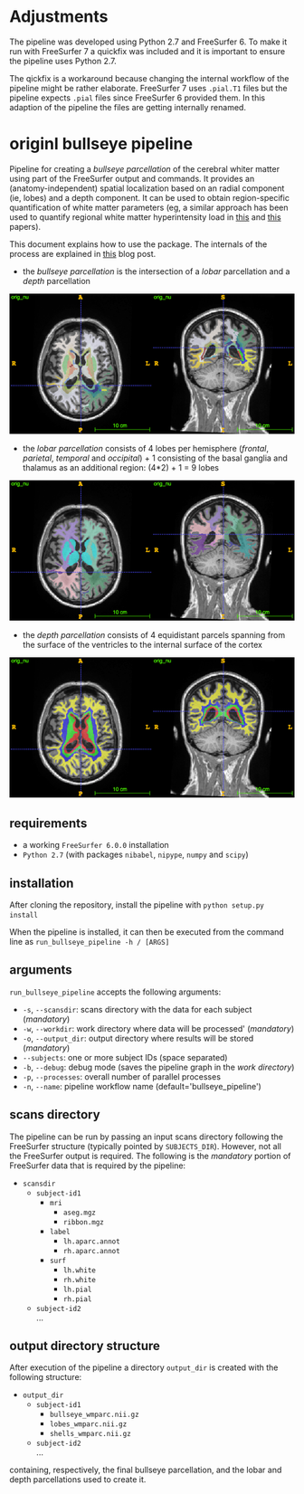 # Adjustments
The pipeline was developed using Python 2.7 and FreeSurfer 6. To make it run with FreeSurfer 7 a quickfix was included and it is important to ensure the pipeline uses Python 2.7.

The qickfix is a workaround because changing the internal workflow of the pipeline might be rather elaborate. FreeSurfer 7 uses `.pial.T1` files but the pipeline expects `.pial` files since FreeSurfer 6 provided them. In this adaption of the pipeline the files are getting internally renamed.

# originl bullseye pipeline
Pipeline for creating a _bullseye parcellation_ of the cerebral whiter matter using part of the FreeSurfer output and commands.
It provides an (anatomy-independent) spatial localization based on an radial component (ie, lobes) and a depth component.
It can be used to obtain region-specific quantification of white matter parameters (eg, a similar approach has been used to quantify regional white matter hyperintensity load in [this](https://link.springer.com/chapter/10.1007/978-3-030-00919-9_10) and [this](https://doi.org/10.1016/j.neurad.2017.10.001) papers). 

This document explains how to use the package.
The internals of the process are explained in [this](https://gsanroma.github.io/posts/2019/06/bullseye-parcellation/) blog post.

- the _bullseye parcellation_ is the intersection of a _lobar_ parcellation and a _depth_ parcellation

![](images/bull.png)

- the _lobar parcellation_ consists of 4 lobes per hemisphere (_frontal_, _parietal_, _temporal_ and _occipital_) + 1 consisting of the basal ganglia and thalamus as an additional region: (4*2) + 1 = 9 lobes

![](images/lobes.png)

- the _depth parcellation_ consists of 4 equidistant parcels spanning from the surface of the ventricles to the internal surface of the cortex

![](images/shells.png)

## requirements
- a working `FreeSurfer 6.0.0` installation
- `Python 2.7` (with packages `nibabel`, `nipype`, `numpy` and `scipy`)

## installation

After cloning the repository, install the pipeline with `python setup.py install`

When the pipeline is installed, it can then be executed from the command line as `run_bullseye_pipeline -h / [ARGS]`

## arguments

`run_bullseye_pipeline` accepts the following arguments:

- `-s`, `--scansdir`: scans directory with the data for each subject (_mandatory_)
- `-w`, `--workdir`: work directory where data will be processed' (_mandatory_)
- `-o`, `--output_dir`: output directory where results will be stored (_mandatory_)
- `--subjects`: one or more subject IDs (space separated)
- `-b`, `--debug`: debug mode (saves the pipeline graph in the _work directory_)
- `-p`, `--processes`: overall number of parallel processes
- `-n`, `--name`: pipeline workflow name (default='bullseye_pipeline')

## scans directory

The pipeline can be run by passing an input scans directory following the FreeSurfer structure (typically pointed by `SUBJECTS_DIR`).
However, not all the FreeSurfer output is required.
The following is the _mandatory_ portion of FreeSurfer data that is required by the pipeline:

- `scansdir`  
  - `subject-id1`  
    - `mri`  
      - `aseg.mgz`  
      - `ribbon.mgz`  
    - `label`  
      - `lh.aparc.annot`  
      - `rh.aparc.annot` 
    - `surf`  
      - `lh.white`  
      - `rh.white`  
      - `lh.pial`  
      - `rh.pial`  
  - `subject-id2`  
  ...
  
## output directory structure

After execution of the pipeline a directory `output_dir` is created with the following structure:

- `output_dir`  
  - `subject-id1`  
    - `bullseye_wmparc.nii.gz`  
    - `lobes_wmparc.nii.gz`  
    - `shells_wmparc.nii.gz`
  - `subject-id2`  
  ...
  
containing, respectively, the final bullseye parcellation, and the lobar and depth parcellations used to create it.   


